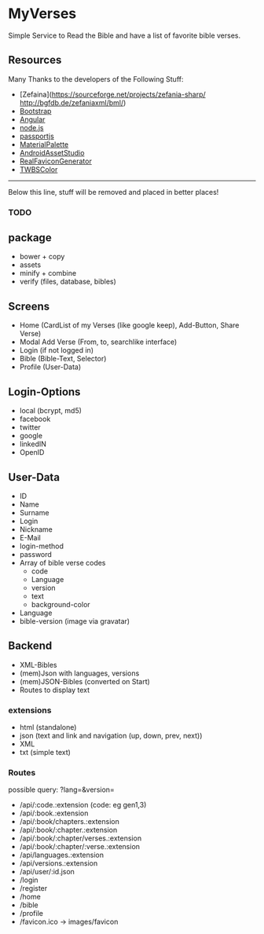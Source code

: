 # MyVerses
Simple Service to Read the Bible and have a list of favorite bible verses.

## Resources
Many Thanks to the developers of the Following Stuff:
* [Zefaina](https://sourceforge.net/projects/zefania-sharp/ http://bgfdb.de/zefaniaxml/bml/)
* [Bootstrap](http://getbootstrap.com/)
* [Angular](https://angularjs.org/)
* [node.js](https://nodejs.org/en/)
* [passportjs](http://passportjs.org/)
* [MaterialPalette](https://www.materialpalette.com/green/amber)
* [AndroidAssetStudio](https://romannurik.github.io/AndroidAssetStudio/icons-launcher.html)
* [RealFaviconGenerator](http://realfavicongenerator.net/)
* [TWBSColor](http://work.smarchal.com/twbscolor/)

---
Below this line, stuff will be removed and placed in better places!
### TODO
## package
* bower + copy
* assets
* minify + combine
* verify (files, database, bibles)


## Screens
* Home (CardList of my Verses (like google keep), Add-Button, Share Verse)
* Modal Add Verse (From, to, searchlike interface)
* Login (if not logged in)
* Bible (Bible-Text, Selector)
* Profile (User-Data)

## Login-Options
* local (bcrypt, md5)
* facebook
* twitter
* google
* linkedIN
* OpenID

## User-Data
* ID
* Name
* Surname
* Login
* Nickname
* E-Mail
* login-method
* password
* Array of bible verse codes
  * code
  * Language
  * version
  * text
  * background-color
* Language
* bible-version
(image via gravatar)

## Backend
* XML-Bibles
* (mem)Json with languages, versions
* (mem)JSON-Bibles (converted on Start)
* Routes to display text

### extensions
* html (standalone)
* json (text and link and navigation (up, down, prev, next))
* XML
* txt (simple text)

### Routes
possible query: ?lang=&version=
* /api/:code.:extension (code: eg gen1,3)
* /api/:book.:extension
* /api/:book/chapters.:extension
* /api/:book/:chapter.:extension
* /api/:book/:chapter/verses.:extension
* /api/:book/:chapter/:verse.:extension
* /api/languages.:extension
* /api/versions.:extension
* /api/user/:id.json
* /login
* /register
* /home
* /bible
* /profile
* /favicon.ico -> images/favicon
